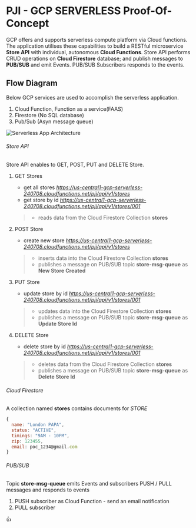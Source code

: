 # PJI - GCP SERVERLESS Proof-Of-Concept

GCP offers and supports serverless compute platform via Cloud functions. 
The application utilises these capabilities to build a RESTful microservice **Store API** with individual, autonomous **Cloud Functions**. Store API performs CRUD operations on **Cloud Firestore** database; and publish messages to **PUB/SUB** and emit Events. PUB/SUB Subscribers responds to the events.

## Flow Diagram 
Below GCP services are used to accomplish the serverless application.
1. Cloud Function, Function as a service(FAAS)
1. Firestore (No SQL database)
1. Pub/Sub (Asyn message queue)

![Serverless App Architecture](https://github.com/hjadon27/PJI_Serverless_Functions/blob/dev/flow.png)


###### Store API
Store API enables to GET, POST, PUT and DELETE Store.
1. GET Stores
   - get all stores *https://us-central1-gcp-serverless-240708.cloudfunctions.net/pji/api/v1/stores*
   - get store by id *https://us-central1-gcp-serverless-240708.cloudfunctions.net/pji/api/v1/stores/001*
   > - reads data from the Cloud Firestore Collection **__stores__**
   
2. POST Store
   - create new store *https://us-central1-gcp-serverless-240708.cloudfunctions.net/pji/api/v1/stores*
   >  - inserts data into the Cloud Firestore Collection **__stores__**
   >  - publishes a message on PUB/SUB topic **__store-msg-queue__** as **New Store Created**
   
3. PUT Store
   - update store by id *https://us-central1-gcp-serverless-240708.cloudfunctions.net/pji/api/v1/stores/001*
   >  - updates data into the Cloud Firestore Collection **__stores__**
   >  - publishes a message on PUB/SUB topic **__store-msg-queue__** as **Update Store Id**
   
4. DELETE Store
   - delete store by id *https://us-central1-gcp-serverless-240708.cloudfunctions.net/pji/api/v1/stores/001*
   >  - deletes data from the Cloud Firestore Collection **__stores__**
   >  - publishes a message on PUB/SUB topic **__store-msg-queue__** as **Delete Store Id**

###### Cloud Firestore
A collection named **__stores__** contains documents for *STORE* 
``` javascript
{
  name: "London PAPA",
  status: "ACTIVE",
  timings: "9AM - 10PM",
  zip: 123455,
  email: poc_1234@gmail.com
}

```

###### PUB/SUB
Topic **__store-msg-queue__** emits Events and subscribers PUSH / PULL messages and responds to events
1. PUSH subscriber as Cloud Function - send an email notification
2. PULL subscriber

:+1:
